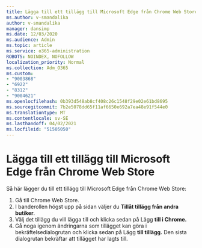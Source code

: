 ```yaml
---
title: Lägga till ett tillägg till Microsoft Edge från Chrome Web Store
ms.author: v-smandalika
author: v-smandalika
manager: dansimp
ms.date: 12/03/2020
ms.audience: Admin
ms.topic: article
ms.service: o365-administration
ROBOTS: NOINDEX, NOFOLLOW
localization_priority: Normal
ms.collection: Adm_O365
ms.custom:
- "9003868"
- "6922"
- "8312"
- "9004621"
ms.openlocfilehash: 0b393d548ab8cf408c26c1548f29e02e61bd8695
ms.sourcegitcommit: 7b2e5078dd65f11af6650e692a7ea48e91f544e0
ms.translationtype: MT
ms.contentlocale: sv-SE
ms.lasthandoff: 04/02/2021
ms.locfileid: "51505050"
---
```

# <a name="add-an-extension-to-microsoft-edge-from-the-chrome-web-store"></a>Lägga till ett tillägg till Microsoft Edge från Chrome Web Store

Så här lägger du till ett tillägg till Microsoft Edge från Chrome Web Store:

1. Gå till Chrome Web Store.
2. I banderollen högst upp på sidan väljer du **Tillåt tillägg från andra butiker**.
3. Välj det tillägg du vill lägga till och klicka sedan på Lägg **till i Chrome.**
4. Gå noga igenom ändringarna som tillägget kan göra i bekräftelsedialogrutan och klicka sedan på Lägg **till tillägg.**
Den sista dialogrutan bekräftar att tillägget har lagts till.